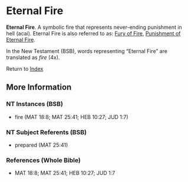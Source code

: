 # Eternal Fire
**Eternal Fire**. 
A symbolic fire that represents never-ending punishment in hell (acai). 
Eternal Fire is also referred to as: 
[Fury of Fire](FuryOfFire.md), [Punishment of Eternal Fire](PunishmentOfEternalFire.md). 




In the New Testament (BSB), words representing “Eternal Fire” are translated as 
*fire* (4x). 


Return to [Index](00-Index.md)

## More Information

### NT Instances (BSB)

* fire (MAT 18:8; MAT 25:41; HEB 10:27; JUD 1:7)



### NT Subject Referents (BSB)

* prepared (MAT 25:41)



### References (Whole Bible)

* MAT 18:8; MAT 25:41; HEB 10:27; JUD 1:7



